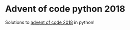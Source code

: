 # Advent of code python 2018

Solutions to [advent of code 2018](http://adventofcode.com/2018) in python!